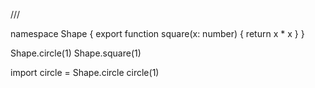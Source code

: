 /// <reference path="a.ts" />

namespace Shape {
    export function square(x: number) {
        return x * x
    }
}

Shape.circle(1)
Shape.square(1)

import circle = Shape.circle
circle(1)
